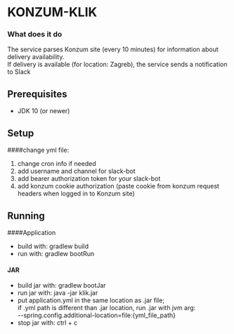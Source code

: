 # KONZUM-KLIK

### What does it do
The service parses Konzum site (every 10 minutes) for information about delivery availability.  
If delivery is available (for location: Zagreb), the service sends a notification to Slack

## Prerequisites
* JDK 10 (or newer)

## Setup
####change yml file:  
1. change cron info if needed
2. add username and channel for slack-bot
3. add bearer authorization token for your slack-bot
4. add konzum cookie authorization 
(paste cookie from konzum request headers when logged in to Konzum site)

## Running
####Application
* build with: gradlew build
* run with: gradlew bootRun
#### JAR
* build jar with: gradlew bootJar
* run jar with: java -jar klik.jar
* put application.yml in the same location as .jar file;  
if .yml path is different than .jar location, run .jar with jvm arg:  
 --spring.config.additional-location=file:{yml_file_path} 
* stop jar with: ctrl + c
